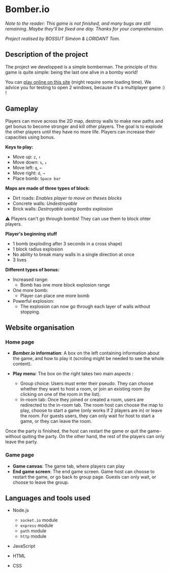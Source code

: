 # Bomber.io

*Note to the reader: This game is not finished, and many bugs are still remaining. Maybe they'll be fixed one day. Thanks for your comprehension.*

*Project realised by BOSSUT Siméon & LORIDANT Tom.*

## Description of the project

The project we developped is a simple bomberman.
The principle of this game is quite simple: being the last one alive in a bomby world!

You can [play online on this site](https://bomber-io.glitch.me/) (might require some loading time). We advice you for testing to open 2 windows, because it's a multiplayer game :) !

## Gameplay

Players can move across the 2D map, destroy walls to make new paths and get bonus to become stronger and kill other players. The goal is to explode the other players until they have no more life. Players can increase their capacities using bonus.

**Keys to play:**
- Move up: `z`, `↑`
- Move down: `s`, `↓`
- Move left: `q`, `←`
- Move right: `d`, `→`
- Place bomb: `Space bar`

**Maps are made of three types of block:**
- Dirt roads: *Enables player to move on theses blocks*
- Concrete walls: *Undestroyable*
- Brick walls: *Destroyable using bombs explosion*

⚠ Players can't go through bombs! They can use them to block ohter players.

**Player's beginning stuff**
- 1 bomb (exploding after 3 seconds in a cross shape)
- 1 block radius explosion
- No ability to break many walls in a single direction at once
- 3 lives

**Different types of bonus:**
- Increased range:
  - Bomb has one more block explosion range
- One more bomb:
  - Player can place one more bomb
- Powerful explosion:
  - The explosion can now go through each layer of walls without stopping.

## Website organisation

### Home page

- ***Bomber.io* information**: A box on the left containing information about the game, and how to play it (scroling might be needed to see the whole content).

- **Play menu**: The box on the right takes two main aspects :
  - Group choice: Users must enter their pseudo. They can choose whether they want to host a room, or join an existing room (by clicking on one of the room in the list).
  - In-room tab: Once they joined or created a room, users are redirected to the in-room tab. The room host can choose the map to play, choose to start a game (only works if 2 players are in) or leave the room. For guests users, they can only wait for host to start a game, or they can leave the room.

Once the party is finished, the host can restart the game or quit the game-without quiting the party.
On the other hand, the rest of the players can only leave the party.

### Game page
- **Game canvas**: The game tab, where players can play
- **End game screen**: The end game screen. Game host can choose to restart the game, or go back to group page. Guests can only wait, or choose to leave the group.


## Languages and tools used
- Node.js
  - `socket.io` module
  - `express` module
  - `path` module
  - `http` module

- JavaScript
- HTML
- CSS
